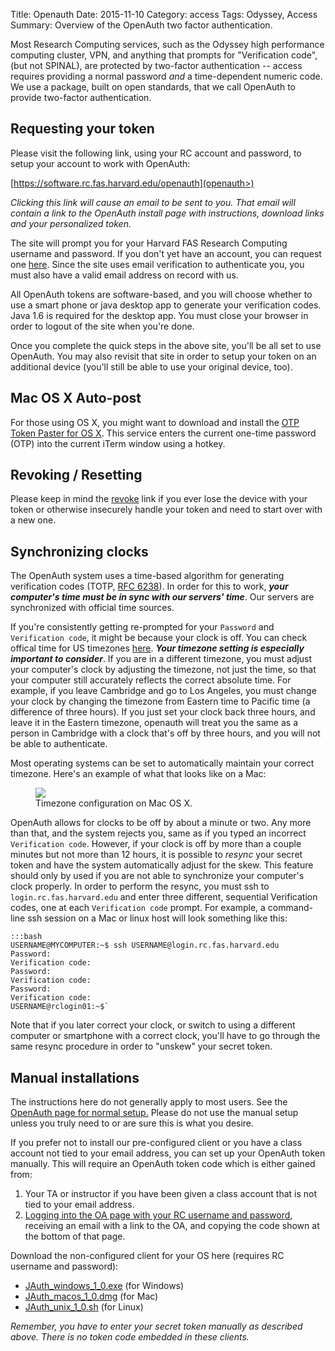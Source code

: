 Title: Openauth
Date: 2015-11-10
Category: access
Tags: Odyssey, Access
Summary: Overview of the OpenAuth two factor authentication.

Most Research Computing services, such as the Odyssey high performance computing cluster, VPN, and anything that prompts for "Verification code", (but not SPINAL), are protected by two-factor authentication -- access requires providing a normal password _and_ a time-dependent numeric code. We use a package, built on open standards, that we call OpenAuth to provide two-factor authentication.  

## Requesting your token
Please visit the following link, using your RC account and password, to setup your account to work with OpenAuth: 

[https://software.rc.fas.harvard.edu/openauth](openauth>) 

_Clicking this link will cause an email to be sent to you. That email will contain a link to the OpenAuth install page with instructions, download links and your personalized token._ 

The site will prompt you for your Harvard FAS Research Computing username and password. If you don't yet have an account, you can request one [here](account_request>). Since the site uses email verification to authenticate you, you must also have a valid email address on record with us. 

All OpenAuth tokens are software-based, and you will choose whether to use a smart phone or java desktop app to generate your verification codes. Java 1.6 is required for the desktop app. You must close your browser in order to logout of the site when you're done. 

Once you complete the quick steps in the above site, you'll be all set to use OpenAuth. You may also revisit that site in order to setup your token on an additional device (you'll still be able to use your original device, too). 

## Mac OS X Auto-post
For those using OS X, you might want to download and install the [OTP Token Paster for OS X](https://github.com/jwm/os-x-otp-token-paster). This service enters the current one-time password (OTP) into the current iTerm window using a hotkey. 

## Revoking / Resetting 
Please keep in mind the [revoke](revoke>) link if you ever lose the device with your token or otherwise insecurely handle your token and need to start over with a new one. 

## Synchronizing clocks
The OpenAuth system uses a time-based algorithm for generating verification codes (TOTP, [RFC 6238](http://tools.ietf.org/html/rfc6238)). In order for this to work, _**your computer's time must be in sync with our servers' time**_. Our servers are synchronized with official time sources.

If you're consistently getting re-prompted for your `Password` and `Verification code`, it might be because your clock is off. You can check offical time for US timezones [here](http://www.time.gov/). _**Your timezone setting is especially important to consider**_. If you are in a different timezone, you must adjust your computer's clock by adjusting the timezone, not just the time, so that your computer still accurately reflects the correct absolute time. For example, if you leave Cambridge and go to Los Angeles, you must change your clock by changing the timezone from Eastern time to Pacific time (a difference of three hours). If you just set your clock back three hours, and leave it in the Eastern timezone, openauth will treat you the same as a person in Cambridge with a clock that's off by three hours, and you will not be able to authenticate.

Most operating systems can be set to automatically maintain your correct timezone. Here's an example of what that looks like on a Mac:

<figure>
	<a class="img" href="/docs/images/mac_timezone.png">
    		<img class="img-responsive" src="/docs/images/mac_timezone.png"></img>
	</a>
    <figcaption>Timezone configuration on Mac OS X.</figcaption>
</figure>


OpenAuth allows for clocks to be off by about a minute or two. Any more than that, and the system rejects you, same as if you typed an incorrect `Verification code`. However, if your clock is off by more than a couple minutes but not more than 12 hours, it is possible to _resync_ your secret token and have the system automatically adjust for the skew. This feature should only by used if you are not able to synchronize your computer's clock properly. In order to perform the resync, you must ssh to `login.rc.fas.harvard.edu` and enter three different, sequential Verification codes, one at each `Verification code` prompt. For example, a command-line ssh session on a Mac or linux host will look something like this:

    :::bash
    USERNAME@MYCOMPUTER:~$ ssh USERNAME@login.rc.fas.harvard.edu 
    Password: 
    Verification code: 
    Password: 
    Verification code: 
    Password: 
    Verification code: 
    USERNAME@rclogin01:~$`

Note that if you later correct your clock, or switch to using a different computer or smartphone with a correct clock, you'll have to go through the same resync procedure in order to "unskew" your secret token.

## Manual installations

The instructions here do not generally apply to most users. See the [OpenAuth page for normal setup.](openauth.html) Please do not use the manual setup unless you truly need to or are sure this is what you desire.


If you prefer not to install our pre-configured client or you have a class account not tied to your email address, you can set up your OpenAuth token manually. This will require an OpenAuth token code which is either gained from:

1.  Your TA or instructor if you have been given a class account that is not tied to your email address.
2.  [Logging into the OA page with your RC username and password](openauth>), receiving an email with a link to the OA, and copying the code shown at the bottom of that page.

Download the non-configured client for your OS here (requires RC username and password):

* [JAuth_windows_1_0.exe](JAuth_windows_1_0.exe) (for Windows) 
* [JAuth_macos_1_0.dmg](JAuth_macos_1_0.dmg) (for Mac) 
* [JAuth_unix_1_0.sh](JAuth_unix_1_0.sh) (for Linux) 

_Remember, _you_ have to enter your secret token manually as described above. There is _no_ token code embedded in these clients._